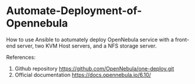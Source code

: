 # Automate-Deployment-of-Opennebula

How to use Ansible to aotumately deploy OpenNebula service with a front-end server, two KVM Host servers, and a NFS storage server. 

References:
1. Github repository https://github.com/OpenNebula/one-deploy.git
2. Official documentation https://docs.opennebula.io/6.10/
